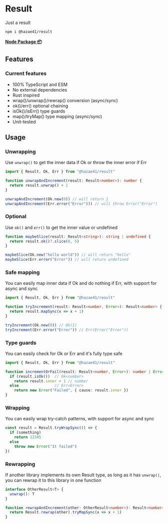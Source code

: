 # Result

Just a result

```bash
npm i @hazae41/result
```

[**Node Package 📦**](https://www.npmjs.com/package/@hazae41/result)

## Features

### Current features
- 100% TypeScript and ESM
- No external dependencies
- Rust inspired
- wrap()/unwrap()/rewrap() conversion (async/sync)
- ok()/err() optional chaining
- isOk()/isErr() type guards
- map()/tryMap() type mapping (async/sync)
- Unit-tested

## Usage

### Unwrapping

Use `unwrap()` to get the inner data if Ok or throw the inner error if Err

```typescript
import { Result, Ok, Err } from "@hazae41/result"

function unwrapAndIncrement(result: Result<number>): number {
  return result.unwrap() + 1
}

unwrapAndIncrement(Ok.new(0)) // will return 1
unwrapAndIncrement(Err.error("Error"))) // will throw Error("Error")
```

### Optional

Use `ok()` and `err()` to get the inner value or undefined

```typescript
function maybeSlice(result: Result<string>): string | undefined {
  return result.ok()?.slice(0, 5)
}

maybeSlice(Ok.new("hello world")) // will return "hello"
maybeSlice(Err.error("Error")) // will return undefined 
```

### Safe mapping

You can easily map inner data if Ok and do nothing if Err, with support for async and sync

```typescript
import { Result, Ok, Err } from "@hazae41/result"

function tryIncrement(result: Result<number, Error>): Result<number> {
  return result.mapSync(x => x + 1)
}

tryIncrement(Ok.new(0)) // Ok(1)
tryIncrement(Err.error("Error")) // Err(Error("Error"))
```

### Type guards

You can easily check for Ok or Err and it's fully type safe

```typescript
import { Result, Ok, Err } from "@hazae41/result"

function incrementOrFail(result: Result<number, Error>): number | Error {
  if (result.isOk())  // Ok<number>
    return result.inner + 1 // number
  else                // Err<Error>
    return new Error("Failed", { cause: result.inner }) 
}
```

### Wrapping

You can easily wrap try-catch patterns, with support for async and sync

```typescript
const result = Result.tryWrapSync(() => {
  if (something)
    return 12345
  else
    throw new Error("It failed")
})
```

### Rewrapping

If another library implements its own Result type, as long as it has `unwrap()`, you can rewrap it to this library in one function

```typescript
interface OtherResult<T> {
  unwrap(): T
}

function rewrapAndIncrement(other: OtherResult<number>): Result<number> {
  return Result.rewrap(other).tryMapSync(x => x + 1)
}
```